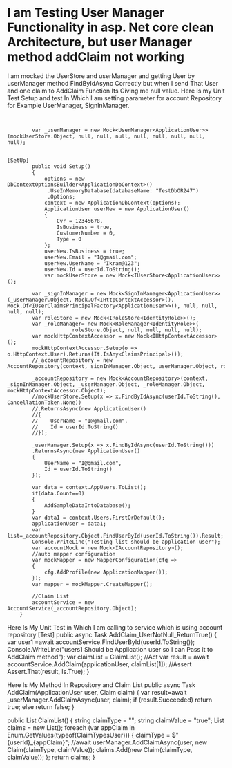 
# I am Testing User Manager Functionality in asp. Net core clean Architecture, but user Manager method addClaim not working

I am mocked the UserStore and userManager and getting User by userManager method FindByIdAsync Correctly but when I send That User and one claim to AddClaim Function Its Giving me null value.
Here Is my Unit Test Setup and test In Which I am setting parameter for account Repository for Example UserManager, SignInManager.
```

       
        var _userManager = new Mock<UserManager<ApplicationUser>>(mockUserStore.Object, null, null, null, null, null, null, null, null);
        

[SetUp]
        public void Setup()
        {
            options = new DbContextOptionsBuilder<ApplicationDbContext>()
             .UseInMemoryDatabase(databaseName: "TestDbOR247")
             .Options;
            context = new ApplicationDbContext(options);
            ApplicationUser userNew = new ApplicationUser()
            {
                Cvr = 12345678,
                IsBusiness = true,
                CustomerNumber = 0,
                Type = 0
            };
            userNew.IsBusiness = true;
            userNew.Email = "I@gmail.com";
            userNew.UserName = "Ikram@123";
            userNew.Id = userId.ToString();
            var mockUserStore = new Mock<IUserStore<ApplicationUser>>();

        var _signInManager = new Mock<SignInManager<ApplicationUser>>(_userManager.Object, Mock.Of<IHttpContextAccessor>(), Mock.Of<IUserClaimsPrincipalFactory<ApplicationUser>>(), null, null, null, null);
        var roleStore = new Mock<IRoleStore<IdentityRole>>();
        var _roleManager= new Mock<RoleManager<IdentityRole>>(
                     roleStore.Object, null, null, null, null);
        var mockHttpContextAccessor = new Mock<IHttpContextAccessor>();
        mockHttpContextAccessor.Setup(o => o.HttpContext.User).Returns(It.IsAny<ClaimsPrincipal>());
        //_accountRepository = new AccountRepository(context,_signInManager.Object,_userManager.Object,_roleManager.Object,mockHttpContextAccessor.Object);

        _accountRepository = new Mock<AccountRepository>(context, _signInManager.Object, _userManager.Object, _roleManager.Object, mockHttpContextAccessor.Object);
        //mockUserStore.Setup(x => x.FindByIdAsync(userId.ToString(), CancellationToken.None))
        //.ReturnsAsync(new ApplicationUser()
        //{
        //    UserName = "I@gmail.com",
        //    Id = userId.ToString()
        //});

        _userManager.Setup(x => x.FindByIdAsync(userId.ToString()))
        .ReturnsAsync(new ApplicationUser()
        {
            UserName = "I@gmail.com",
            Id = userId.ToString()
        });

        var data = context.AppUsers.ToList();
        if(data.Count==0)
        {
            AddSampleDataIntoDatabase();
        }
        var data1 = context.Users.FirstOrDefault();
        applicationUser = data1;
        var list=_accountRepository.Object.FindUserById(userId.ToString()).Result;
        Console.WriteLine("Testing list should be application user");
        var accountMock = new Mock<IAccountRepository>();
        //auto mapper configuration
        var mockMapper = new MapperConfiguration(cfg =>
        {
            cfg.AddProfile(new ApplicationMapper());
        });
        var mapper = mockMapper.CreateMapper();

        //Claim List
        accountService = new AccountService(_accountRepository.Object);
    }
```

Here Is My Unit Test in Which I am calling to service which is using account repository
[Test]
        public async Task AddClaim_UserNotNull_ReturnTrue()
        {
            var user1 =await accountService.FindUserById(userId.ToString());
            Console.WriteLine("users1 Should be Application user so I can Pass it to AddClaim method");
            var claimList = ClaimList();
            //Act
            var result = await accountService.AddClaim(applicationUser, claimList[1]);
            //Assert
            Assert.That(result, Is.True);
        }

Here Is My Method In Repository and Claim List
public async Task<bool> AddClaim(ApplicationUser user, Claim claim)
        {
            var result=await _userManager.AddClaimAsync(user, claim);
            if (result.Succeeded)
                return true;
            else 
                return false;
        }

public List<Claim> ClaimList()
        {
            string claimType = "";
            string claimValue = "true";
            List<Claim> claims = new List<Claim>();
            foreach (var appClaim in Enum.GetValues(typeof(ClaimTypesUser)))
            {
                claimType = $"{userId}_{appClaim}";
                //await userManager.AddClaimAsync(user, new Claim(claimType, claimValue));
                claims.Add(new Claim(claimType, claimValue));
            };
            return claims;
        }


        